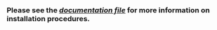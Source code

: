### Please see the *[documentation file](docs/doc.txt)* for more information on installation procedures.
